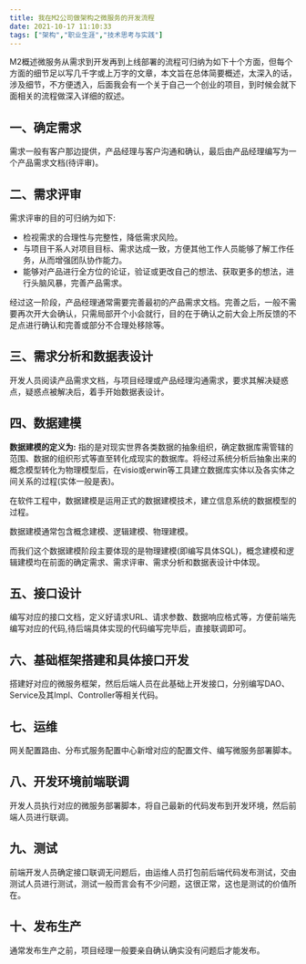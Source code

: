 ```yaml
---
title: 我在M2公司做架构之微服务的开发流程
date: 2021-10-17 11:10:33
tags: ["架构","职业生涯","技术思考与实践"]
---
```


M2概述微服务从需求到开发再到上线部署的流程可归纳为如下十个方面，但每个方面的细节足以写几千字或上万字的文章，本文旨在总体简要概述，太深入的话，涉及细节，不方便透入，后面我会有一个关于自己一个创业的项目，到时候会就下面相关的流程做深入详细的叙述。

## 一、确定需求
需求一般有客户那边提供，产品经理与客户沟通和确认，最后由产品经理编写为一个产品需求文档(待评审)。
<!--more-->

## 二、需求评审

需求评审的目的可归纳为如下:

- 检视需求的合理性与完整性，降低需求风险。
- 与项目干系人对项目目标、需求达成一致，方便其他工作人员能够了解工作任务，从而增强团队协作能力。
- 能够对产品进行全方位的论证，验证或更改自己的想法、获取更多的想法，进行头脑风暴，完善产品需求。

经过这一阶段，产品经理通常需要完善最初的产品需求文档。完善之后，一般不需要再次开大会确认，只需局部开个小会就行，目的在于确认之前大会上所反馈的不足点进行确认和完善或部分不合理处移除等。

## 三、需求分析和数据表设计
开发人员阅读产品需求文档，与项目经理或产品经理沟通需求，要求其解决疑惑点，疑惑点被解决后，着手开始数据表设计。

## 四、数据建模
**数据建模的定义为:**
指的是对现实世界各类数据的抽象组织，确定数据库需管辖的范围、数据的组织形式等直至转化成现实的数据库。将经过系统分析后抽象出来的概念模型转化为物理模型后，在visio或erwin等工具建立数据库实体以及各实体之间关系的过程(实体一般是表)。

在软件工程中，数据建模是运用正式的数据建模技术，建立信息系统的数据模型的过程。

数据建模通常包含概念建模、逻辑建模、物理建模。

而我们这个数据建模阶段主要体现的是物理建模(即编写具体SQL)，概念建模和逻辑建模均在前面的确定需求、需求评审、需求分析和数据表设计中体现。

## 五、接口设计
编写对应的接口文档，定义好请求URL、请求参数、数据响应格式等，方便前端先编写对应的代码,待后端具体实现的代码编写完毕后，直接联调即可。

## 六、基础框架搭建和具体接口开发
搭建好对应的微服务框架，然后后端人员在此基础上开发接口，分别编写DAO、Service及其Impl、Controller等相关代码。

## 七、运维
网关配置路由、分布式服务配置中心新增对应的配置文件、编写微服务部署脚本。

## 八、开发环境前端联调
开发人员执行对应的微服务部署脚本，将自己最新的代码发布到开发环境，然后前端人员进行联调。

## 九、测试
前端开发人员确定接口联调无问题后，由运维人员打包前后端代码发布测试，交由测试人员进行测试，测试一般而言会有不少问题，这很正常，这也是测试的价值所在。

## 十、发布生产
通常发布生产之前，项目经理一般要亲自确认确实没有问题后才能发布。





